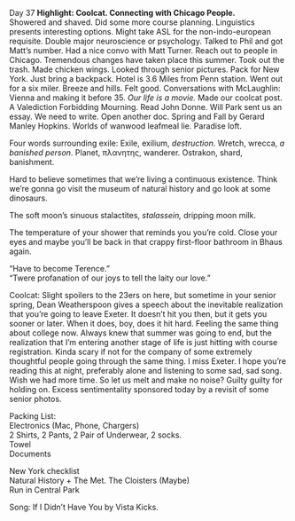 Day 37 **Highlight: Coolcat. Connecting with Chicago People.**  
Showered and shaved. Did some more course planning. Linguistics presents interesting options. Might take ASL for the non-indo-european requisite. Double major neuroscience or psychology. Talked to Phil and got Matt’s number. Had a nice convo with Matt Turner. Reach out to people in Chicago. Tremendous changes have taken place this summer. Took out the trash. Made chicken wings. Looked through senior pictures. Pack for New York. Just bring a backpack. Hotel is 3.6 Miles from Penn station. Went out for a six miler. Breeze and hills. Felt good. Conversations with McLaughlin: Vienna and making it before 35\. *Our life is a movie.* Made our coolcat post. A Valediction Forbidding Mourning. Read John Donne. Will Park sent us an essay. We need to write. Open another doc. Spring and Fall by Gerard Manley Hopkins. Worlds of wanwood leafmeal lie. Paradise loft. 

Four words surrounding exile: Exile, exilium, *destruction*. Wretch, wrecca, *a banished person*. Planet, πλανητης, wanderer. Ostrakon, shard, banishment. 

Hard to believe sometimes that we’re living a continuous existence. Think we’re gonna go visit the museum of natural history and go look at some dinosaurs.

The soft moon’s sinuous stalactites, *stalassein,* dripping moon milk. 

The temperature of your shower that reminds you you’re cold. Close your eyes and maybe you’ll be back in that crappy first-floor bathroom in Bhaus again. 

“Have to become Terence.”  
“Twere profanation of our joys to tell the laity our love.”

Coolcat: Slight spoilers to the 23ers on here, but sometime in your senior spring, Dean Weatherspoon gives a speech about the inevitable realization that you’re going to leave Exeter. It doesn’t hit you then, but it gets you sooner or later. When it does, boy, does it hit hard. Feeling the same thing about college now. Always knew that summer was going to end, but the realization that I’m entering another stage of life is just hitting with course registration. Kinda scary if not for the company of some extremely thoughtful people going through the same thing. I miss Exeter. I hope you’re reading this at night, preferably alone and listening to some sad, sad song. Wish we had more time. So let us melt and make no noise? Guilty guilty for holding on. Excess sentimentality sponsored today by a revisit of some senior photos.

Packing List:  
Electronics (Mac, Phone, Chargers)  
2 Shirts, 2 Pants, 2 Pair of Underwear, 2 socks.  
Towel  
Documents

New York checklist  
Natural History \+ The Met. The Cloisters (Maybe)  
Run in Central Park

Song: If I Didn’t Have You by Vista Kicks.